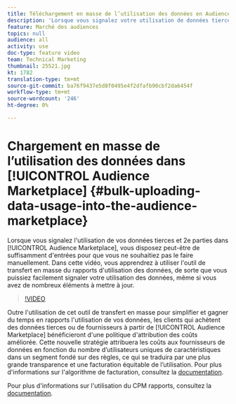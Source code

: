 ```yaml
---
title: Téléchargement en masse de l’utilisation des données en Audience Marketplace
description: 'Lorsque vous signalez votre utilisation de données tierces et 2e partie dans l’Audience Marketplace, vous disposez peut-être de suffisamment d’entrées pour éviter de le faire manuellement. Dans cette vidéo, vous apprendrez à utiliser l''outil de transfert en masse du rapports d''utilisation des données, de sorte que vous puissiez facilement signaler votre utilisation des données, même si vous avez de nombreux éléments à mettre à jour. '
feature: Marché des audiences
topics: null
audience: all
activity: use
doc-type: feature video
team: Technical Marketing
thumbnail: 25521.jpg
kt: 1782
translation-type: tm+mt
source-git-commit: ba76f9437e5d8f0495e4f2dfafb90cbf2da6454f
workflow-type: tm+mt
source-wordcount: '246'
ht-degree: 0%

---
```



# Chargement en masse de l’utilisation des données dans [!UICONTROL Audience Marketplace] {#bulk-uploading-data-usage-into-the-audience-marketplace}

Lorsque vous signalez l&#39;utilisation de vos données tierces et 2e parties dans [!UICONTROL Audience Marketplace], vous disposez peut-être de suffisamment d&#39;entrées pour que vous ne souhaitiez pas le faire manuellement. Dans cette vidéo, vous apprendrez à utiliser l&#39;outil de transfert en masse du rapports d&#39;utilisation des données, de sorte que vous puissiez facilement signaler votre utilisation des données, même si vous avez de nombreux éléments à mettre à jour.

>[!VIDEO](https://video.tv.adobe.com/v/25521/?quality=12)

Outre l&#39;utilisation de cet outil de transfert en masse pour simplifier et gagner du temps en rapports l&#39;utilisation de vos données, les clients qui achètent des données tierces ou de fournisseurs à partir de [!UICONTROL Audience Marketplace] bénéficieront d&#39;une politique d&#39;attribution des coûts améliorée. Cette nouvelle stratégie attribuera les coûts aux fournisseurs de données en fonction du nombre d’utilisateurs uniques de caractéristiques dans un segment fondé sur des règles, ce qui se traduira par une plus grande transparence et une facturation équitable de l’utilisation.
Pour plus d&#39;informations sur l&#39;algorithme de facturation, consultez la [documentation](https://experiencecloud.adobe.com/resources/help/en_US/aam/marketplace_cpm_billing.html).

Pour plus d&#39;informations sur l&#39;utilisation du CPM rapports, consultez la [documentation](https://experiencecloud.adobe.com/resources/help/en_US/aam/t_marketplace_report_cpm_usage.html).